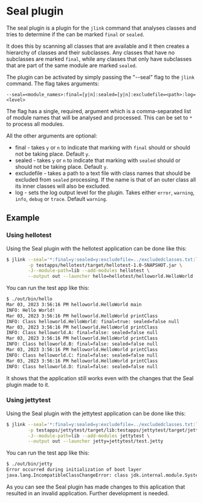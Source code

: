 # Seal plugin

The seal plugin is a plugin for the `jlink` command that analyses
classes and tries to determine if the can be marked `final` or `sealed`.

It does this by scanning all classes that are available and it then
creates a hierarchy of classes and their subclasses. Any classes that
have no subclasses are marked `final`, while any classes that only
have subclasses that are part of the same module are marked `sealed`.

The plugin can be activated by simply passing the "--seal" flag to the
`jlink` command. The flag takes arguments:

    --seal=<module_names>:final=[y|n]:sealed=[y|n]:excludefile=<path>:log=<level>

The flag has a single, required, argument which is a comma-separated
list of module names that will be analysed and processed. This can be
set to `*` to process all modules.

All the other arguments are optional:

 - final - takes `y` or `n` to indicate that marking with `final` should
            or should not be taking place. Default `y`.
 - sealed - takes `y` or `n` to indicate that marking with `sealed` should
            or should not be taking place. Default `y`.
 - excludefile - takes a path to a text file with class names that should
            be excluded from `sealed` processing. If the name is that of an
            outer class all its inner classes will also be excluded.
 - log - sets the log output level for the plugin. Takes either `error`,
            `warning`, `info`, `debug` or `trace`. Default `warning`.

## Example

### Using hellotest

Using the Seal plugin with the hellotest application can be done like this:

```bash
$ jlink --seal='*:final=y:sealed=y:excludefile=../excludedclasses.txt:log=info' \
        -p testapps/hellotest/target/hellotest-1.0-SNAPSHOT.jar \
        -J--module-path=lib --add-modules hellotest \
        --output out --launcher hello=hellotest/helloworld.HelloWorld
```

You can run the test app like this:

```bash
$ ./out/bin/hello
Mar 03, 2023 3:56:16 PM helloworld.HelloWorld main
INFO: Hello World!
Mar 03, 2023 3:56:16 PM helloworld.HelloWorld printClass
INFO: Class helloworld.HelloWorld: final=true: sealed=false null
Mar 03, 2023 3:56:16 PM helloworld.HelloWorld printClass
INFO: Class helloworld.A: final=false: sealed=false null
Mar 03, 2023 3:56:16 PM helloworld.HelloWorld printClass
INFO: Class helloworld.B: final=false: sealed=false null
Mar 03, 2023 3:56:16 PM helloworld.HelloWorld printClass
INFO: Class helloworld.C: final=false: sealed=false null
Mar 03, 2023 3:56:16 PM helloworld.HelloWorld printClass
INFO: Class helloworld.D: final=false: sealed=false null
```

It shows that the application still works even with the changes that the Seal plugin made to it.

### Using jettytest

Using the Seal plugin with the jettytest application can be done like this:

```bash
$ jlink --seal='*:final=y:sealed=y:excludefile=../excludedclasses.txt:log=info' \
        -p testapps/jettytest/target/lib:testapps/jettytest/target/jettytest-1.0-SNAPSHOT.jar  \
        -J--module-path=lib --add-modules jettytest \
        --output out --launcher jetty=jettytest/test.jetty
```

You can run the test app like this:

```bash
$ ./out/bin/jetty
Error occurred during initialization of boot layer
java.lang.IncompatibleClassChangeError: class jdk.internal.module.SystemModules$all cannot implement sealed interface jdk.internal.module.SystemModules
```

As you can see the Seal plugin has made changes to this aplication that resulted in an invalid application.
Further development is needed.
